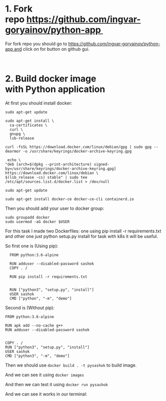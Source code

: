  <h1>1. Fork repo https://github.com/ingvar-goryainov/python-app </h1>
 For fork repo you should go to https://github.com/ingvar-goryainov/python-app and click on for button on github gui.
 
  <h1>2. Build docker image with Python application</h1>
  
  At first you should install docker:
  ```
  sudo apt-get update
  
  sudo apt-get install \
    ca-certificates \
    curl \
    gnupg \
    lsb-release
    
  curl -fsSL https://download.docker.com/linux/debian/gpg | sudo gpg --dearmor -o /usr/share/keyrings/docker-archive-keyring.gpg
  
   echo \
  "deb [arch=$(dpkg --print-architecture) signed-by=/usr/share/keyrings/docker-archive-keyring.gpg] https://download.docker.com/linux/debian \
  $(lsb_release -cs) stable" | sudo tee /etc/apt/sources.list.d/docker.list > /dev/null
  
  sudo apt-get update
  
  sudo apt-get install docker-ce docker-ce-cli containerd.io
  ```
  
  Then you should add your user to docker group:
  ```
  sudo groupadd docker
  sudo usermod -aG docker $USER
  ```
  
  For this task I made two Dockerfiles: one using pip install -r requirements.txt and other one just python setup.py install for task with k8s it will be useful.
  
  So first one is (Using pip):
  
```
  FROM python:3.6-alpine

  RUN adduser --disabled-password sashok
  COPY . /

  RUN pip install -r requirements.txt


  RUN ["python3", "setup.py", "install"]
  USER sashok
  CMD ["python", "-m", "demo"]
  ```
  
  Second is (Without pip):
  
  ```
  FROM python:3.6-alpine

  RUN apk add --no-cache g++
  RUN adduser --disabled-password sashok


  COPY . /
  RUN ["python3", "setup.py", "install"]
  USER sashok
  CMD ["python3", "-m", "demo"]                             
  ```
  
  Then we should use ```docker build . -t pysashok``` to build image. 
  
  And we can see it using ```docker images```
  
  And then we can test it using ```docker run pysashok```
  
  And we can see it works in our terminal:
  
